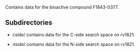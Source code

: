 Contains data for the bioactive compound F1843-0377.

## Subdirectories

- cside/ contains data for the C-side search space on rv1821.

- nside/ contains data for the N-side search space on rv1821.

